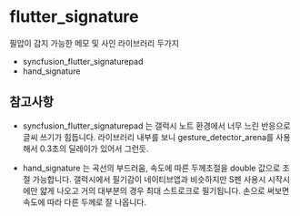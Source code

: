 # flutter_signature

필압이 감지 가능한 메모 및 사인 라이브러리 두가지

- syncfusion_flutter_signaturepad
- hand_signature

## 참고사항

- syncfusion_flutter_signaturepad 는 갤럭시 노트 환경에서 너무 느린 반응으로 글씨 쓰기가 힘듭니다.
라이브러리 내부를 보니 gesture_detector_arena를 사용해서 0.3초의 딜레이가 있어서 그런듯.

- hand_signature 는 곡선의 부드러움, 속도에 따른 두께조절을 double 값으로 조절 가능합니다.
갤럭시에서 필기감이 네이티브앱과 비슷하지만 S펜 사용시 시작시에만 얇게 나오고 거의 대부분의 경우 최대 스트로크로 필기됩니다. 손으로 써보면 속도에 따라 다른 두께로 잘 나옵니다.
